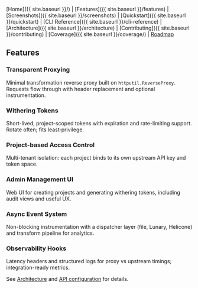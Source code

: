 [Home]({{ site.baseurl }}/) | [Features]({{ site.baseurl }}/features) | [Screenshots]({{ site.baseurl }}/screenshots) | [Quickstart]({{ site.baseurl }}/quickstart) | [CLI Reference]({{ site.baseurl }}/cli-reference) | [Architecture]({{ site.baseurl }}/architecture) | [Contributing]({{ site.baseurl }}/contributing) | [Coverage]({{ site.baseurl }}/coverage/) | [Roadmap](https://github.com/sofatutor/llm-proxy/blob/main/PLAN.md)

## Features

### Transparent Proxying
Minimal transformation reverse proxy built on `httputil.ReverseProxy`. Requests flow through with header replacement and optional instrumentation.

### Withering Tokens
Short-lived, project-scoped tokens with expiration and rate-limiting support. Rotate often; fits least‑privilege.

### Project-based Access Control
Multi-tenant isolation: each project binds to its own upstream API key and token space.

### Admin Management UI
Web UI for creating projects and generating withering tokens, including audit views and useful UX.

### Async Event System
Non-blocking instrumentation with a dispatcher layer (file, Lunary, Helicone) and transform pipeline for analytics.

### Observability Hooks
Latency headers and structured logs for proxy vs upstream timings; integration-ready metrics.

See [Architecture](./architecture.md) and [API configuration](./api-configuration.md) for details.


